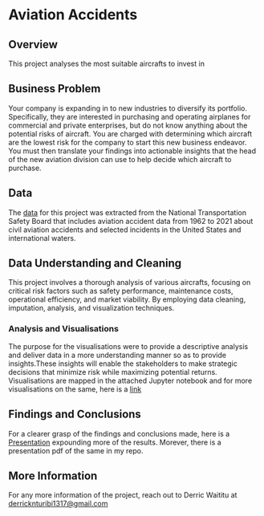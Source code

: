 # Aviation Accidents

## Overview
This project analyses the most suitable aircrafts to invest in

## Business Problem
Your company is expanding in to new industries to diversify its portfolio. Specifically, they are interested in purchasing and operating airplanes for commercial and private enterprises, but do not know anything about the potential risks of aircraft. You are charged with determining which aircraft are the lowest risk for the company to start this new business endeavor. You must then translate your findings into actionable insights that the head of the new aviation division can use to help decide which aircraft to purchase.

## Data
The [data](https://www.kaggle.com/datasets/khsamaha/aviation-accident-database-synopses) for this project was extracted from the National Transportation Safety Board that includes aviation accident data from 1962 to 2021 about civil aviation accidents and selected incidents in the United States and international waters.

## Data Understanding and Cleaning
This project involves a thorough analysis of various aircrafts, focusing on critical risk factors such as safety performance, maintenance costs, operational efficiency, and market viability. By employing data cleaning, imputation, analysis, and visualization techniques.

### Analysis and Visualisations
The purpose for the visualisations were to provide a descriptive analysis and deliver data in a more understanding manner so as to provide insights.These insights will enable the stakeholders to make strategic decisions that minimize risk while maximizing potential returns.
Visualisations are mapped in the attached Jupyter notebook and  for more visualisations on the same, here is a [link](https://public.tableau.com/views/Phase1projectvisualization/Interactivedashboard1?:language=en-US&:sid=&:redirect=auth&:display_count=n&:origin=viz_share_link)

## Findings and Conclusions
For a clearer grasp of the findings and conclusions made, here is a [Presentation](https://www.canva.com/design/DAGR7uPfdMg/WYNer7fF4-otUGwGTfw7_g/view?utm_content=DAGR7uPfdMg&utm_campaign=designshare&utm_medium=link&utm_source=editor) expounding more of the results. Morever, there is a presentation pdf of the same in my repo.

## More Information
For any more information of the project, reach out to Derric Waititu at derricknturibi1317@gmail.com
